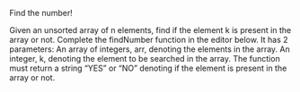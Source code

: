 Find the number!

Given an unsorted array of n elements, find if the element k is present in the array or not.
Complete the findNumber function in the editor below. It has 2 parameters:
An array of integers, arr, denoting the elements in the array.
An integer, k, denoting the element to be searched in the array.
The function must return a string “YES” or “NO” denoting if the element is present in the array or not.
